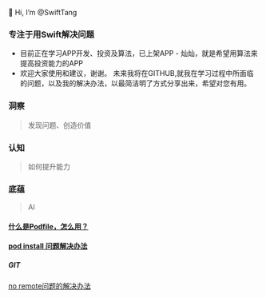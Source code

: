 👋 Hi, I’m @SwiftTang
### 专注于用Swift解决问题
- 目前正在学习APP开发、投资及算法，已上架APP - 灿灿，就是希望用算法来提高投资能力的APP
- 欢迎大家使用和建议，谢谢。
未来我将在GITHUB,就我在学习过程中所面临的问题，以及我的解决办法，以最简洁明了方式分享出来，希望对您有用。

### 洞察
> 发现问题、创造价值

### 认知
> 如何提升能力


### 底蕴
> AI

#### [什么是Podfile，怎么用？](AboutProfile.md)
#### [pod install 问题解决办法](https://github.com/SwiftTang/SwiftTang/blob/main/PodPoblem.md)

##### GIT
[no remote问题的解决办法]()




